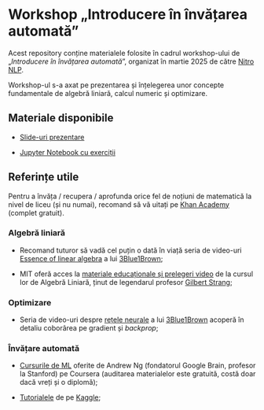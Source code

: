 # Workshop „Introducere în învățarea automată”

Acest repository conține materialele folosite în cadrul workshop-ului de „_Introducere în învățarea automată_”,
organizat în martie 2025 de către [Nitro NLP](https://nitro-ai.org/competitions/nitroNLP/).

Workshop-ul s-a axat pe prezentarea și înțelegerea unor concepte fundamentale de algebră liniară, calcul numeric și optimizare.

## Materiale disponibile

- [Slide-uri prezentare](presentation/intro-num-lin-alg-and-optimization-slides.pdf)

- [Jupyter Notebook cu exerciții](lin-alg-and-optimization-exercises.ipynb)

## Referințe utile

Pentru a învăța / recupera / aprofunda orice fel de noțiuni de matematică la nivel de liceu (și nu numai), recomand să vă uitați pe [Khan Academy](https://www.khanacademy.org/) (complet gratuit).

### Algebră liniară

- Recomand tuturor să vadă cel puțin o dată în viață seria de video-uri [Essence of linear algebra](https://www.youtube.com/playlist?list=PLZHQObOWTQDPD3MizzM2xVFitgF8hE_ab) a lui [3Blue1Brown](https://www.youtube.com/@3blue1brown);

- MIT oferă acces la [materiale educaționale și prelegeri video](https://ocw.mit.edu/courses/18-06-linear-algebra-spring-2010/) de la cursul lor de Algebră Liniară, ținut de legendarul profesor [Gilbert Strang](https://math.mit.edu/~gs/);

### Optimizare

- Seria de video-uri despre [rețele neurale](https://www.youtube.com/watch?v=aircAruvnKk&list=PLZHQObOWTQDNU6R1_67000Dx_ZCJB-3pi) a lui [3Blue1Brown](https://www.youtube.com/@3blue1brown) acoperă în detaliu coborârea pe gradient și _backprop_;

### Învățare automată

- [Cursurile de ML](https://www.coursera.org/specializations/machine-learning-introduction/) oferite de Andrew Ng (fondatorul Google Brain, profesor la Stanford) pe Coursera (auditarea materialelor este gratuită, costă doar dacă vreți și o diplomă);

- [Tutorialele](https://www.kaggle.com/learn) de pe [Kaggle](https://www.kaggle.com/);
